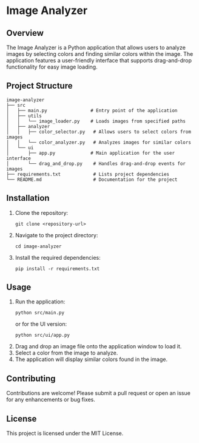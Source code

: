 # Image Analyzer

## Overview
The Image Analyzer is a Python application that allows users to analyze images by selecting colors and finding similar colors within the image. The application features a user-friendly interface that supports drag-and-drop functionality for easy image loading.

## Project Structure
```
image-analyzer
├── src
│   ├── main.py                # Entry point of the application
│   ├── utils
│   │   └── image_loader.py    # Loads images from specified paths
│   ├── analyzer
│   │   ├── color_selector.py   # Allows users to select colors from images
│   │   └── color_analyzer.py   # Analyzes images for similar colors
│   └── ui
│       ├── app.py             # Main application for the user interface
│       └── drag_and_drop.py    # Handles drag-and-drop events for images
├── requirements.txt            # Lists project dependencies
└── README.md                   # Documentation for the project
```

## Installation
1. Clone the repository:
   ```
   git clone <repository-url>
   ```
2. Navigate to the project directory:
   ```
   cd image-analyzer
   ```
3. Install the required dependencies:
   ```
   pip install -r requirements.txt
   ```

## Usage
1. Run the application:
   ```
   python src/main.py
   ```
   or for the UI version:
   ```
   python src/ui/app.py
   ```
2. Drag and drop an image file onto the application window to load it.
3. Select a color from the image to analyze.
4. The application will display similar colors found in the image.

## Contributing
Contributions are welcome! Please submit a pull request or open an issue for any enhancements or bug fixes.

## License
This project is licensed under the MIT License.